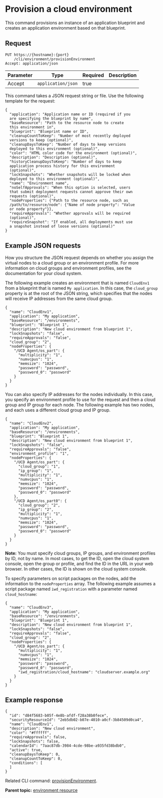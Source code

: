 # Provision a cloud environment

This command provisions an instance of an application blueprint and creates an application environment based on that blueprint.

## Request

```
PUT https://{hostname}:{port}
    /cli/environment/provisionEnvironment
Accept: application/json

```

|Parameter|Type|Required|Description|
|---------|----|--------|-----------|
|Accept|`application/json`|true| |

This command takes a JSON request string or file. Use the following template for the request:

```
{
  "application": "Application name or ID (required if you 
  are specifying the blueprint by name",
  "baseResource": "Path to the resource node to create 
  this environment in",
  "blueprint": "Blueprint name or ID",
  "cleanupCountToKeep": "Number of most recently deployed 
  versions to keep (optional)",
  "cleanupDaysToKeep": "Number of days to keep versions 
  deployed to this environment (optional)",
  "color": "HTML color code for the environment (optional)",
  "description": "Description (optional)",
  "historyCleanupDaysToKeep": "Number of days to keep 
  application process history for this environment 
  (optional)",
  "lockSnapshots": "Whether snapshots will be locked when 
  deployed to this environment (optional)",
  "name": "Environment name",
  "noSelfApprovals": "When this option is selected, users 
  that submit deployment requests cannot approve their own 
  requests (optional)",
  "nodeProperties": {"Path to the resource node, such as 
  /path/to/resource/node": {"Name of node property": "Value 
  or node property"}},
  "requireApprovals": "Whether approvals will be required 
  (optional)",
  "requireSnapshot": "If enabled, all deployments must use 
  a snapshot instead of loose versions (optional)"
}

```

## Example JSON requests

How you structure the JSON request depends on whether you assign the virtual nodes to a cloud group or an environment profile. For more information on cloud groups and environment profiles, see the documentation for your cloud system.

The following example creates an environment that is named `CloudEnv1` from a blueprint that is named `My application`. In this case, the `cloud_group` property is at the root of the JSON string, which specifies that the nodes will receive IP addresses from the same cloud group.

```
{
  "name": "CloudEnv1",
  "application": "My application",
  "baseResource": "/environments",
  "blueprint": "Blueprint 1",
  "description": "New cloud environment from blueprint 1",
  "lockSnapshots": "false",
  "requireApprovals": "false",
  "cloud_group": "2",
  "nodeProperties": {
    "/UCD Agent/os_part": {
      "multiplicity": "1",
      "numvcpus": "1",
      "memsize": "1024",
      "password": "password",
      "password_0": "password"
    }
  }
}
```

You can also specify IP addresses for the nodes individually. In this case, you specify an environment profile to use for the request and then a cloud group and IP group for each node. The following example has two nodes, and each uses a different cloud group and IP group.

```
{
  "name": "CloudEnv2",
  "application": "My application",
  "baseResource": "/environments",
  "blueprint": "Blueprint 1",
  "description": "New cloud environment from blueprint 1",
  "lockSnapshots": "false",
  "requireApprovals": "false",
  "environment_profile": "1",
  "nodeProperties": {
    "/UCD Agent/os_part": {
      "cloud_group": "1",
      "ip_group": "1",
      "multiplicity": "1",
      "numvcpus": "1",
      "memsize": "1024",
      "password": "password",
      "password_0": "password"
    },
    "/UCD Agent/os_part0": {
      "cloud_group": "2",
      "ip_group": "2",
      "multiplicity": "1",
      "numvcpus": "1",
      "memsize": "1024",
      "password": "password",
      "password_0": "password"
    }
  }
}
```

**Note:** You must specify cloud groups, IP groups, and environment profiles by ID, not by name. In most cases, to get the ID, open the cloud system console, open the group or profile, and find the ID in the URL in your web browser. In other cases, the ID is shown on the cloud system console.

To specify parameters on script packages on the nodes, add the information to the `nodeProperties` array. The following example assumes a script package named `iwd_registration` with a parameter named `cloud_hostname`:

```
{
  "name": "CloudEnv3",
  "application": "My application",
  "baseResource": "/environments",
  "blueprint": "Blueprint 1",
  "description": "New cloud environment from blueprint 1",
  "lockSnapshots": "false",
  "requireApprovals": "false",
  "cloud_group": "2",
  "nodeProperties": {
    "/UCD Agent/os_part": {
      "multiplicity": "1",
      "numvcpus": "1",
      "memsize": "1024",
      "password": "password",
      "password_0": "password",
      "iwd_registration/cloud_hostname": "cloudserver.example.org"
    }
  }
}
```

## Example response

```
{
  "id": "d84f5683-b05f-4e8b-afdf-f28a38b0fece",
  "securityResourceId": "2eb5db02-b07e-4010-a0cf-3b84509d0ca4",
  "name": "CloudEnv1",
  "description": "New cloud environment",
  "color": "#ffffff",
  "requireApprovals": false,
  "lockSnapshots": false,
  "calendarId": "7aac87db-3984-4cde-98be-a935fd38bdb0",
  "active": true,
  "cleanupDaysToKeep": 0,
  "cleanupCountToKeep": 0,
  "conditions": [
  ]
}
```

Related CLI command: [provisionEnvironment](udclient_provisionenvironment.md).

**Parent topic:** [environment resource](../../com.udeploy.api.doc/topics/rest_cli_environment.md)

